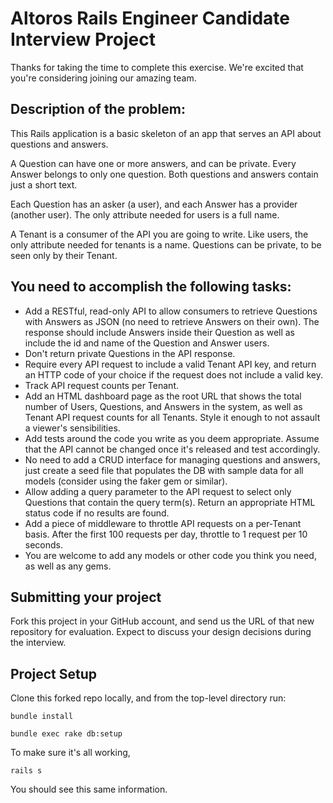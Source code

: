 # Altoros Rails Engineer Candidate Interview Project

Thanks for taking the time to complete this exercise. We're excited that you're considering joining our amazing team.

## Description of the problem:

This Rails application is a basic skeleton of an app that serves an API about questions and answers.

A Question can have one or more answers, and can be private. Every Answer belongs to only one question. Both questions and answers contain just a short text.

Each Question has an asker (a user), and each Answer has a provider (another user). The only attribute needed for users is a full name.

A Tenant is a consumer of the API you are going to write. Like users, the only attribute needed for tenants is a name. Questions can be private, to be seen only by their Tenant.

## You need to accomplish the following tasks:

* Add a RESTful, read-only API to allow consumers to retrieve Questions with Answers as JSON (no need to retrieve Answers on their own). The response should include Answers inside their Question as well as include the id and name of the Question and Answer users.
* Don't return private Questions in the API response.
* Require every API request to include a valid Tenant API key, and return an HTTP code of your choice if the request does not include a valid key.
* Track API request counts per Tenant.
* Add an HTML dashboard page as the root URL that shows the total number of Users, Questions, and Answers in the system, as well as Tenant API request counts for all Tenants.  Style it enough to not assault a viewer's sensibilities.
* Add tests around the code you write as you deem appropriate. Assume that the API cannot be changed once it's released and test accordingly.
* No need to add a CRUD interface for managing questions and answers, just create a seed file that populates the DB with sample data for all models (consider using the faker gem or similar).
* Allow adding a query parameter to the API request to select only Questions that contain the query term(s).  Return an appropriate HTML status code if no results are found.
* Add a piece of middleware to throttle API requests on a per-Tenant basis. After the first 100 requests per day, throttle to 1 request per 10 seconds.
* You are welcome to add any models or other code you think you need, as well as any gems.

## Submitting your project

Fork this project in your GitHub account, and send us the URL of that new repository for evaluation. Expect to discuss your design decisions during the interview.

## Project Setup

Clone this forked repo locally, and from the top-level directory run:

`bundle install`

`bundle exec rake db:setup`

To make sure it's all working,

`rails s`

You should see this same information.
